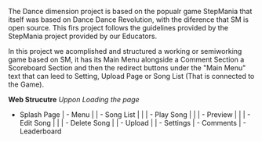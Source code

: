 The Dance dimension project is based on the popualr game StepMania that itself was based on Dance Dance Revolution, with the diference that SM is open source. This firs project follows the guidelines provided by the StepMania project provided by our Educators. 

In this project we acomplished and structured a working or semiworking game based on SM, it has its Main Menu alongside a Comment Section a Scoreboard Section and then the redirect buttons under the "Main Menu" text that can leed to Setting, Upload Page or Song List (That is connected to the Game).

**Web Strucutre**
_Uppon Loading the page_
- Splash Page
| - Menu
|  | - Song List
|  |    | - Play Song
|  |    | - Preview
|  |    | - Edit Song
|  |    | - Delete Song
|  | - Upload
|  | - Settings
| - Comments
| - Leaderboard
